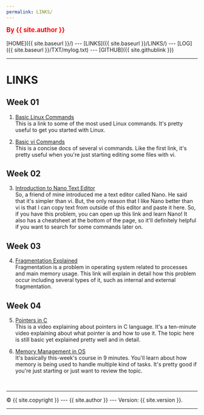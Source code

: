 ```yaml
---
permalink: LINKS/
---
```

<span style="color:red; font-weight:bold; font-size:larger;">By {{ site.author }}</span>
<br><br>
[HOME]({{ site.baseurl }}/) ---
[LINKS]({{ site.baseurl }}/LINKS/) ---
[LOG]({{ site.baseurl }}/TXT/mylog.txt) ---
[GITHUB]({{ site.githublink }})
<br>
<hr>

# LINKS

## Week 01
1. [Basic Linux Commands](https://linuxopsys.com/topics/basic-linux-commands)<br>
This is a link to some of the most used Linux commands.
It's pretty useful to get you started with Linux.

2. [Basic vi Commands](https://www.cs.colostate.edu/helpdocs/vi.html)<br>
This is a concise docs of several vi commands.
Like the first link, it's pretty useful when you're just starting editing some files with vi.

## Week 02
3. [Introduction to Nano Text Editor](https://itsfoss.com/nano-editor-guide/)<br>
So, a friend of mine introduced me a text editor called Nano.
He said that it's simpler than vi.
But, the only reason that I like Nano better than vi is that I can copy text from outside of this editor and paste it here.
So, if you have this problem, you can open up this link and learn Nano!
It also has a cheatsheet at the bottom of the page, so it'll definitely helpful if you want to search for some commands later on.

## Week 03
4. [Fragmentation Explained](https://www.scaler.com/topics/what-is-fragmentation-in-os/)<br>
Fragmentation is a problem in operating system related to processes and main memory usage.
This link will explain in detail how this problem occur including several types of it, such as internal and external fragmentation.

## Week 04
5. [Pointers in C](https://www.youtube.com/watch?v=mw1qsMieK5c)<br>
This is a video explaining about pointers in C language.
It's a ten-minute video explaining about what pointer is and how to use it.
The topic here is still basic yet explained pretty well and in detail.

6. [Memory Management in OS](https://www.youtube.com/watch?v=qdkxXygc3rE)<br>
It's basically this-week's course in 9 minutes.
You'll learn about how memory is being used to handle multiple kind of tasks.
It's pretty good if you're just starting or just want to review the topic.

<br>
<hr>
&copy; {{ site.copyright }} --- {{ site.author }} --- Version: {{ site.version }}.
<hr>
<br> 
